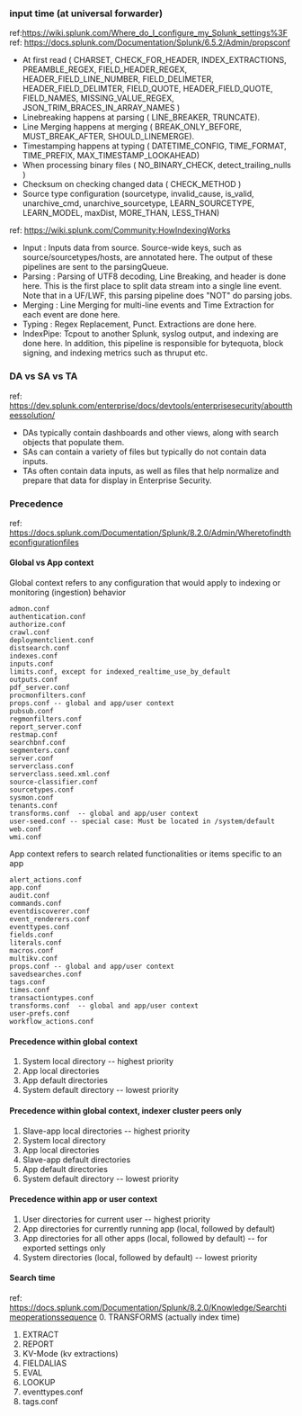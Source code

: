 ### input time (at universal forwarder)
ref:https://wiki.splunk.com/Where_do_I_configure_my_Splunk_settings%3F \
ref: https://docs.splunk.com/Documentation/Splunk/6.5.2/Admin/propsconf

* At first read ( CHARSET, CHECK_FOR_HEADER, INDEX_EXTRACTIONS, PREAMBLE_REGEX, FIELD_HEADER_REGEX, HEADER_FIELD_LINE_NUMBER, FIELD_DELIMETER, HEADER_FIELD_DELIMTER, FIELD_QUOTE, HEADER_FIELD_QUOTE, FIELD_NAMES, MISSING_VALUE_REGEX, JSON_TRIM_BRACES_IN_ARRAY_NAMES  )
* Linebreaking happens at parsing ( LINE_BREAKER, TRUNCATE). 
* Line Merging happens at merging ( BREAK_ONLY_BEFORE, MUST_BREAK_AFTER, SHOULD_LINEMERGE).
* Timestamping happens at typing ( DATETIME_CONFIG, TIME_FORMAT, TIME_PREFIX, MAX_TIMESTAMP_LOOKAHEAD)
* When processing binary files ( NO_BINARY_CHECK, detect_trailing_nulls )
* Checksum on checking changed data ( CHECK_METHOD )
* Source type configuration (sourcetype, invalid_cause, is_valid, unarchive_cmd, unarchive_sourcetype, LEARN_SOURCETYPE, LEARN_MODEL, maxDist, MORE_THAN, LESS_THAN)


ref: https://wiki.splunk.com/Community:HowIndexingWorks
 - Input    : Inputs data from source. Source-wide keys, such as source/sourcetypes/hosts, are annotated here. 
              The output of these pipelines are sent to the parsingQueue.
 - Parsing  : Parsing of UTF8 decoding, Line Breaking, and header is done here. This is the first place to split data stream into a single line event. 
              Note that in a UF/LWF, this parsing pipeline does "NOT" do parsing jobs. 
 - Merging  : Line Merging for multi-line events and Time Extraction for each event are done here.
 - Typing   : Regex Replacement, Punct. Extractions are done here.
 - IndexPipe: Tcpout to another Splunk, syslog output, and indexing are done here.
              In addition, this pipeline is responsible for bytequota, block signing, and indexing metrics such as thruput etc.


### DA vs SA vs TA
ref: https://dev.splunk.com/enterprise/docs/devtools/enterprisesecurity/abouttheessolution/

* DAs typically contain dashboards and other views, along with search objects that populate them.
* SAs can contain a variety of files but typically do not contain data inputs.
* TAs often contain data inputs, as well as files that help normalize and prepare that data for display in Enterprise Security.


### Precedence
ref: https://docs.splunk.com/Documentation/Splunk/8.2.0/Admin/Wheretofindtheconfigurationfiles

#### Global vs App context
Global context refers to any configuration that would apply to indexing or monitoring (ingestion) behavior
```
admon.conf
authentication.conf
authorize.conf
crawl.conf
deploymentclient.conf
distsearch.conf
indexes.conf
inputs.conf
limits.conf, except for indexed_realtime_use_by_default
outputs.conf
pdf_server.conf
procmonfilters.conf
props.conf -- global and app/user context
pubsub.conf
regmonfilters.conf
report_server.conf
restmap.conf
searchbnf.conf
segmenters.conf
server.conf
serverclass.conf
serverclass.seed.xml.conf
source-classifier.conf
sourcetypes.conf
sysmon.conf
tenants.conf
transforms.conf  -- global and app/user context
user-seed.conf -- special case: Must be located in /system/default
web.conf
wmi.conf
```

App context refers to search related functionalities or items specific to an app
```
alert_actions.conf
app.conf
audit.conf
commands.conf
eventdiscoverer.conf
event_renderers.conf
eventtypes.conf
fields.conf
literals.conf
macros.conf
multikv.conf
props.conf -- global and app/user context
savedsearches.conf
tags.conf
times.conf
transactiontypes.conf
transforms.conf  -- global and app/user context
user-prefs.conf
workflow_actions.conf
```

#### Precedence within global context
1. System local directory -- highest priority
2. App local directories
3. App default directories
4. System default directory -- lowest priority

#### Precedence within global context, indexer cluster peers only
1. Slave-app local directories -- highest priority
2. System local directory
3. App local directories
4. Slave-app default directories
5. App default directories
6. System default directory -- lowest priority

#### Precedence within app or user context
1. User directories for current user -- highest priority
2. App directories for currently running app (local, followed by default)
3. App directories for all other apps (local, followed by default) -- for exported settings only
4. System directories (local, followed by default) -- lowest priority

#### Search time
ref: https://docs.splunk.com/Documentation/Splunk/8.2.0/Knowledge/Searchtimeoperationssequence
0. TRANSFORMS (actually index time)
1. EXTRACT
2. REPORT
3. KV-Mode (kv extractions)
4. FIELDALIAS
5. EVAL
6. LOOKUP
7. eventtypes.conf
8. tags.conf
